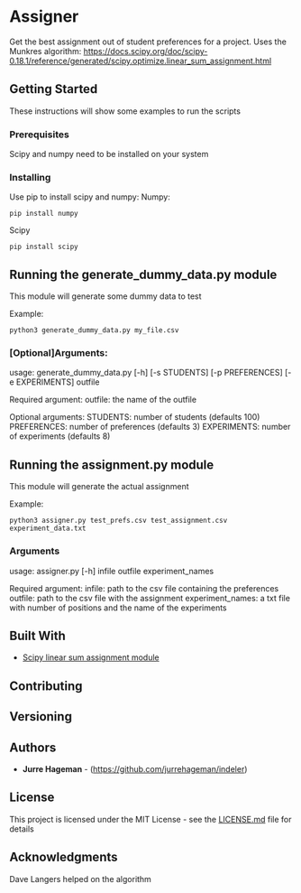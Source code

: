 # Assigner

Get the best assignment out of student preferences for a project.
Uses the Munkres algorithm:
https://docs.scipy.org/doc/scipy-0.18.1/reference/generated/scipy.optimize.linear_sum_assignment.html

## Getting Started

These instructions will show some examples to run the scripts

### Prerequisites

Scipy and numpy need to be installed on your system


### Installing

Use pip to install scipy and numpy:
Numpy:

```
pip install numpy
```

Scipy

```
pip install scipy
```


## Running the generate_dummy_data.py module

This module will generate some dummy data to test

Example:
```
python3 generate_dummy_data.py my_file.csv
```

### [Optional]Arguments:

usage: generate_dummy_data.py [-h] [-s STUDENTS] [-p PREFERENCES]
                              [-e EXPERIMENTS]
                              outfile

Required argument:
outfile: the name of the outfile

Optional arguments:
STUDENTS: number of students (defaults 100)
PREFERENCES: number of preferences (defaults 3)
EXPERIMENTS: number of experiments (defaults 8)


## Running the assignment.py module

This module will generate the actual assignment

Example:
```
python3 assigner.py test_prefs.csv test_assignment.csv experiment_data.txt
```


### Arguments
usage: assigner.py [-h] infile outfile experiment_names

Required argument:
infile: path to the csv file containing the preferences
outfile: path to the csv file with the assignment
experiment_names: a txt file with number of positions and the name of the experiments

## Built With

* [Scipy linear sum assignment module](https://docs.scipy.org/doc/scipy-0.18.1/reference/generated/scipy.optimize.linear_sum_assignment.html)


## Contributing



## Versioning



## Authors

* **Jurre Hageman** - (https://github.com/jurrehageman/indeler)


## License

This project is licensed under the MIT License - see the [LICENSE.md](LICENSE.md) file for details

## Acknowledgments

Dave Langers helped on the algorithm